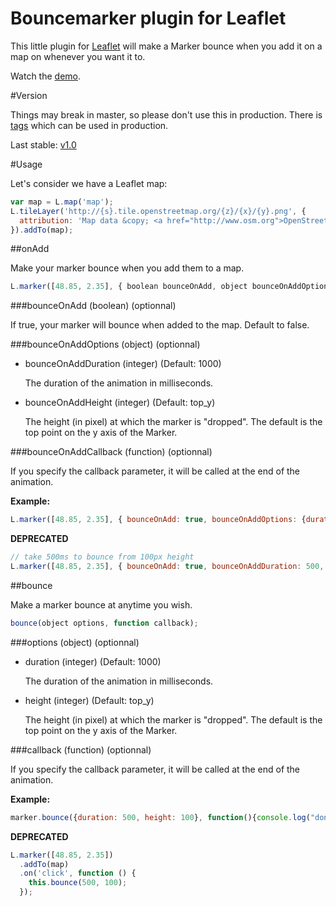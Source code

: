 Bouncemarker plugin for Leaflet
===============================

This little plugin for [Leaflet](http://www.leafletjs.com) will make a Marker
bounce when you add it on a map on whenever you want it to.

Watch the [demo](http://maximeh.github.com/leaflet.bouncemarker/).

#Version

Things may break in master, so please don't use this in production.
There is [tags](https://github.com/maximeh/leaflet.bouncemarker/tags) which can
be used in production.

Last stable: [v1.0](https://github.com/maximeh/leaflet.bouncemarker/tree/v1.0)

#Usage

Let's consider we have a Leaflet map:

```javascript
var map = L.map('map');
L.tileLayer('http://{s}.tile.openstreetmap.org/{z}/{x}/{y}.png', {
  attribution: 'Map data &copy; <a href="http://www.osm.org">OpenStreetMap</a>'
}).addTo(map);
```

##onAdd

Make your marker bounce when you add them to a map.

```javascript
L.marker([48.85, 2.35], { boolean bounceOnAdd, object bounceOnAddOptions, function bounceOnAddCallback }).addTo(map);
```

###bounceOnAdd (boolean) (optionnal)

If true, your marker will bounce when added to the map. Default to false.

###bounceOnAddOptions (object) (optionnal)

* bounceOnAddDuration (integer) (Default: 1000)

    The duration of the animation in milliseconds.

* bounceOnAddHeight (integer) (Default: top_y)

    The height (in pixel) at which the marker is "dropped".
    The default is the top point on the y axis of the Marker.

###bounceOnAddCallback (function) (optionnal)

If you specify the callback parameter, it will be called at the end of the
animation.

**Example:**
```javascript
L.marker([48.85, 2.35], { bounceOnAdd: true, bounceOnAddOptions: {duration: 500, height: 100}, bounceOnAddCallback: function() {console.log("done");} }).addTo(map);
```

**DEPRECATED**

```javascript
// take 500ms to bounce from 100px height
L.marker([48.85, 2.35], { bounceOnAdd: true, bounceOnAddDuration: 500, bounceOnAddHeight: 100 }).addTo(map);
```

##bounce

Make a marker bounce at anytime you wish.

```javascript
bounce(object options, function callback);
```

###options (object) (optionnal)

* duration (integer) (Default: 1000)

    The duration of the animation in milliseconds.

* height (integer) (Default: top_y)

    The height (in pixel) at which the marker is "dropped".
    The default is the top point on the y axis of the Marker.

###callback (function) (optionnal)

If you specify the callback parameter, it will be called at the end of the
animation.

**Example:**
```javascript
marker.bounce({duration: 500, height: 100}, function(){console.log("done")});
```

**DEPRECATED**

```javascript
L.marker([48.85, 2.35])
  .addTo(map)
  .on('click', function () {
    this.bounce(500, 100);
  });
```

